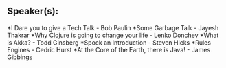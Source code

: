 ## Speaker(s): 

*I Dare you to give a Tech Talk - Bob Paulin
*Some Garbage Talk - Jayesh Thakrar
*Why Clojure is going to change your life - Lenko Donchev 
*What is Akka? - Todd Ginsberg 
*Spock an Introduction - Steven Hicks
*Rules Engines - Cedric Hurst
*At the Core of the Earth, there is Java! - James Gibbings 

